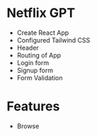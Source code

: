 # Netflix GPT

- Create React App
- Configured Tailwind CSS
- Header
- Routing of App
- Login form
- Signup form
- Form Validation

# Features

- Browse
